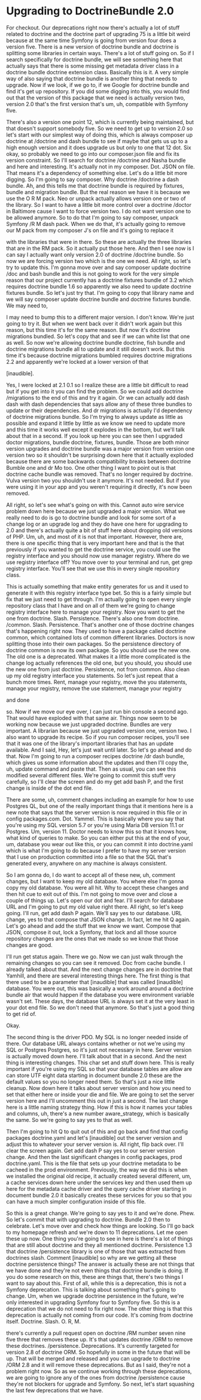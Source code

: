 # Upgrading to DoctrineBundle 2.0

For checkout. Our deprecations right now there's actually a lot of stuff related to
doctrine and the doctrine part of upgrading 75 is a little bit weird because at the
same time Symfony is going from version four does a version five. There is a new
version of doctrine bundle and doctrine is splitting some libraries in certain ways.
There's a lot of stuff going on. So if I search specifically for doctrine bundle, we
will see something here that actually says that there is some missing get metadata
driver class in a doctrine bundle doctrine extension class. Basically this is it. A
very simple way of also saying that doctrine bundle is another thing that needs to
upgrade. Now if we look, if we go to, if we Google for doctrine bundle and find it's
get up repository. If you did some digging into this, you would find out that the
version of this package that we need is actually version two, version 2.0 that's the
first version that's um, uh, compatible with Symfony five.

There's also a version one point 12, which is currently being maintained, but that
doesn't support somebody five. So we need to get up to version 2.0 so let's start
with our simplest way of doing this, which is always composer up doctrine at
/doctrine and dash bundle to see if maybe that gets us up to a high enough version
and it does upgrade us but only to one that 12 dot. Six okay, so probably we need to
go into our composer.json file and fix its version constraint. So I'll search for
doctrine /doctrine and Nasha bundle and here and interesting. It's actually not in my
composer. Dot. JSON on file. That means it's a dependency of something else. Let's do
a little bit more digging. So I'm going to say composer. Why doctrine /doctrine a
dash bundle. Ah, and this tells me that doctrine bundle is required by fixtures,
bundle and migration bundle. But the real reason we have it is because we use the O R
M pack. Neo or unpack actually allows version one or two of the library. So I want to
have a little bit more control over a doctrine /doctor in Baltimore cause I want to
force version two. I do not want version one to be allowed anymore. So to do that I'm
going to say composer, unpack Symfony /R M dash pack. When we do that, it's actually
going to remove our M pack from my composer J's on file and it's going to replace it

with the libraries that were in there. So these are actually the three libraries that
are in the RM pack. So it actually put those here. And then I see now is I can say I
actually want only version 2.0 of doctrine /doctrine bundle. So now we are forcing
version two which is the one we need. All right, so let's try to update this. I'm
gonna move over and say composer update doctrine /doc and bash bundle and this is not
going to work for the very simple reason that our project currently has a doctrine
fixtures bundle of 3.2 which requires doctrine bundle 1.6 so apparently we also need
to update doctrine fixtures bundle. So let's just try that. I'm going to copy that
library name and we will say composer update doctrine bundle and doctrine fixtures
bundle. We may need to,

I may need to bump this to a different major version. I don't know. We're just going
to try it. But when we went back over it didn't work again but this reason, but this
time it's for the same reason. But now it's doctrine migrations bundled. So let's
copy that and see if we can white list that one as well. So now we're allowing
doctrine bundle doctrine, fish bundle and doctrine migrations bundle all to update
and it still doesn't work. But this time it's because doctrine migrations bumbled
requires doctrine migrations 2.2 and apparently we're locked at a lower version of
that

[inaudible].

Yes, I were locked at 2.1 0.1 so I realize these are a little bit difficult to read
but if you get into it you can find the problem. So we could add doctrine /migrations
to the end of this and try it again. Or we can actually add dash dash with dash
dependencies that says allow any of these three bundles to update or their
dependencies. And dr migrations is actually I'd dependency of doctrine migrations
bundle. So I'm trying to always update as little as possible and expand it little by
little as we know we need to update more and this time it works well except it
explodes in the bottom, but we'll talk about that in a second. If you look up here
you can see then I upgraded doctor migrations, bundle doctrine, fixtures, bundle.
Those are both minor version upgrades and doctrine bundle was a major version from
version one version two so it shouldn't be surprising down here that it actually
exploded because there are some backwards compatibility breaks between doctrine
Bumble one and dr Mo too. One other thing I want to point out is that doctrine cache
bundle was removed. That's no longer required by doctrine. Vulva version two you
shouldn't use it anymore. It's not needed. But if you were using it in your app and
you weren't requiring it directly, it's now been removed.

All right, so let's see what's going on with this. Cannot auto wire service problem
down here because we just upgraded a major version. What we really need to do is go
to doctrine bundle and look for some sort of a change log or an upgrade log and they
do have one here for upgrading to 2.0 and there's actually quite a bit of stuff here
about dropping old versions of PHP. Um, uh, and most of it is not that important.
However, there are, there is one specific thing that is very important here and that
is the that previously if you wanted to get the doctrine service, you could use the
registry interface and you should now use manager registry. Where do we use registry
interface off? You move over to your terminal and run, get grep registry interface.
You'll see that we use this in every single repository class.

This is actually something that make entity generates for us and it used to generate
it with this registry interface type bet. So this is a fairly simple but fix that we
just need to get through. I'm actually going to open every single repository class
that I have and on all of them we're going to change registry interface here to
manage your registry. Now you want to get the one from doctrine. Slash. Persistence.
There's also one from doctrine. /common. Slash. Persistence. That's another one of
those doctrine changes that's happening right now. They used to have a package called
doctrine common, which contained lots of common different libraries. Doctors is now
splitting those into their own packages. So the persistence directory of doctrine
common is now its own package. So you should use the new one. The old one is a
deprecated. What makes it a little more complicated is the change log actually
references the old one, but you should, you should use the new one from just
doctrine. Persistence, not from common. Also clean up my old registry interface you
statements. So let's just repeat that a bunch more times. Rent, manage your registry,
move the you statements, manage your registry, remove the use statement, manage your
registry

and done

so. Now if we move our eye over, I can just run bin console a second ago. That would
have exploded with that same air. Things now seem to be working now because we just
upgraded doctrine. Bundles are very important. A librarian because we just upgraded
version one, version two. I also want to upgrade its recipe. So if you run composer
recipes, you'll see that it was one of the library's important libraries that has an
update available. And I said, Hey, let's just wait until later. So let's go ahead and
do that. Now I'm going to run a composer recipes doctrine /dr dash bundle, which
gives us some information about the updates and then I'll copy the, uh, update
command and paste that. Then as usual, you can see this modified several different
files. We're going to commit this stuff very carefully, so I'll clear the screen and
do my get add bash P, and the first change is inside of the dot end file.

There are some, uh, comment changes including an example for how to use Postgres QL,
but one of the really important things that it mentions here is a new note that says
that the server version is now required in this file or in config packages.com. Dot.
Yammel. This is basically where you say that you're using my SQL version 5.7 or
you're using Maria DB version 11.1 or Postgres. Um, version 11. Doctor needs to know
this so that it knows how, what kind of queries to make. So you can either put this
at the end of your, um, database you wear out like this, or you can commit it into
doctrine.yaml which is what I'm going to do because I prefer to have my server
version that I use on production committed into a file so that the SQL that's
generated every, anywhere on any machine is always consistent.

So I am gonna do, I do want to accept all of these new, uh, comment changes, but I
want to keep my old database. You where else I'm gonna copy my old database. You were
all hit. Why to accept these changes and then hit cue to exit out of this. I'm not
going to move over and close a couple of things up. Let's open our dot and fear. I'll
search for database URL and I'm going to put my old value right there. All right, so
let's keep going. I'll run, get add dash P again. We'll say yes to our database. URL
change, yes to that compose that JSON change. In fact, let me hit Q again. Let's go
ahead and add the stuff that we know we want. Compose that JSON, compose it out, lock
a Symfony, that lock and all those source repository changes are the ones that we
made so we know that those changes are good.

I'll run get status again. There we go. Now we can just walk through the remaining
changes so you can see it removed. Doc from cache bundle. I already talked about
that. And the next change changes are in doctrine that Yamhill, and there are several
interesting things here. The first thing is that there used to be a parameter that
[inaudible] that was called [inaudible] database. You were out, this was basically a
work around around a doctrine bundle air that would happen if the database you were
environment variable wasn't set. These days, the database URL is always set it at the
very least in your dot end file. So we don't need that anymore. So that's just a good
thing to get rid of.

Okay.

The second thing is the driver PDO. My SQL is no longer needed inside of there. Our
database URL always contains whether or not we're using my SQL or Postgres Postgres,
so it's just not necessary in here. Server version is actually moved down here. I'll
talk about that in a second. And the next thing is interesting changes. This char set
and stuff down here. This is really important if you're using my SQL so that your
database tables are allow are can store UTF eight data starting in document bundle
2.0 these are the default values so you no longer need them. So that's just a nice
little cleanup. Now down here it talks about server version and how you need to set
that either here or inside your die and file. We are going to set the server version
here and I'll uncomment this out in just a second. The last change here is a little
naming strategy thing. How if this is how it names your tables and columns, uh,
there's a new number aware_strategy, which is basically the same. So we're going to
say yes to that as well.

Then I'm going to hit Q to quit out of this and go back and find that config packages
doctrine.yaml and let's [inaudible] out the server version and adjust this to
whatever your server version is. All right, flip back over. I'll clear the screen
again. Get add dash P say yes to our server version change. And then the last
significant changes in config packages, prod doctrine.yaml. This is the file that
sets up your doctrine metadata to be cacheed in the prod environment. Previously, the
way we did this is when we installed the original old recipe, it actually created
several different, um, a cache services down here under the services key and then
used them up here for the metadata cache driver and the query cache driver starting
in document bundle 2.0 it basically creates these services for you so that you can
have a much simpler configuration inside of this file.

So this is a great change. We're going to say yes to it and we're done. Phew. So
let's commit that with upgrading to doctrine. Bundle 2.0 then to celebrate. Let's
move over and check how things are looking. So I'll go back to my homepage refresh
and we're down to 11 deprecations. Let me open these up now. One thing you're going
to see in here is there's a lot of things that are still about doctrine and they all
mentioned doctrine. Persistence 1.3 that doctrine /persistence library is one of
those that was extracted from doctrines slash. Comment [inaudible] so why are we
getting all these doctrine persistence things? The answer is actually these are not
things that we have done and they're not even things that doctrine bundle is doing.
If you do some research on this, these are things that, there's two things I want to
say about this. First of all, while this is a deprecation, this is not a Symfony
deprecation. This is talking about something that's going to change. Um, when we
upgrade doctrine persistence in the future, we're only interested in upgrading
Symfony four to Symfony five. So this is a deprecation that we do not need to fix
right now. The other thing is that this deprecation is actually not coming from our
code. It's coming from doctrine itself. Doctrine. Slash. O. R, M.

there's currently a pull request open on doctrine /RM number seven nine five three
that removes these up. It's that updates doctrine /ORM to remove these doctrines.
/persistence. Deprecations. It's currently targeted for version 2.8 of doctrine ORM.
So hopefully in some in the future that will be up. That will be merged and released
and you can upgrade to doctrine /ORM 2.8 and it will remove these deprecations. But
as I said, they're not a problem right now. So as we continue working through these
deprecations, we are going to ignore any of the ones from doctrine /persistence cause
they're not blockers for upgrade and Symfony. So next, let's start squashing the last
few deprecations that we have.
